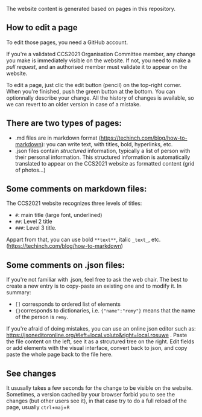The website content is generated based on pages in this repository. 

## How to edit a page 

To edit those pages, you need a GitHub account. 

If you're a validated CCS2021 Organisation Committee member, any change you make is immediately visible on the website. If not, you need to make a _pull request_, and an authorised member must validate it to appear on the website.

To edit a page, just clic the edit button (pencil) on the top-right corner. When you're finished, push the green button at the bottom. You can optionnally describe your change. All the history of changes is available, so we can revert to an older version in case of a mistake.

## There are two types of pages:

- .md files are in markdown format (https://techinch.com/blog/how-to-markdown): you can write text, with titles, bold, hyperlinks, etc.
- .json files contain _structured_ information, typically a list of person with their personal information. This structured information is automatically translated to appear on the CCS2021 website as formatted content (grid of photos...)

## Some comments on markdown files:

The CCS2021 website recognizes three levels of titles: 
- `#`: main title (large font, underlined)
- `##`: Level 2 title
- `###`: Level 3 title.

Appart from that, you can use bold `**text**`, italic `_text_`, etc. (https://techinch.com/blog/how-to-markdown)

## Some comments on .json files:

If you're not familiar with .json, feel free to ask the web chair. The best to create a new entry is to copy-paste an existing one and to modify it. In summary:

- `[]` corresponds to ordered list of elements
- `{}`corresponds to dictionaries, i.e. `{"name":"remy"}` means that the name of the person is `remy`.

If you're afraid of doing mistakes, you can use an online json editor such as: https://jsoneditoronline.org/#left=local.voluto&right=local.rosuwe . Paste the file content on the left, see it as a strcutured tree on the right. Edit fields or add elements with the visual interface, convert back to json, and copy paste the whole page back to the file here.

## See changes
It ususally takes a few seconds for the change to be visible on the website. Sometimes, a version cached by your browser forbid you to see the changes (but other users see it), in that case try to do a full reload of the page, usually `ctrl`+`maj`+`R`
